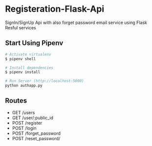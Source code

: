 # Registeration-Flask-Api
SignIn/SignUp Api with also forget password email service using Flask Resful services 
## Start Using Pipenv

``` bash
# Activate virtualenv
$ pipenv shell

# Install dependencies
$ pipenv install

# Run Server (http://localhost:5000)
python authapp.py
```

## Routes

* GET     /users
* GET     /user/:public_id
* POST    /register
* POST    /login
* POST    /forget_password
* POST    /reset_password/<token>
